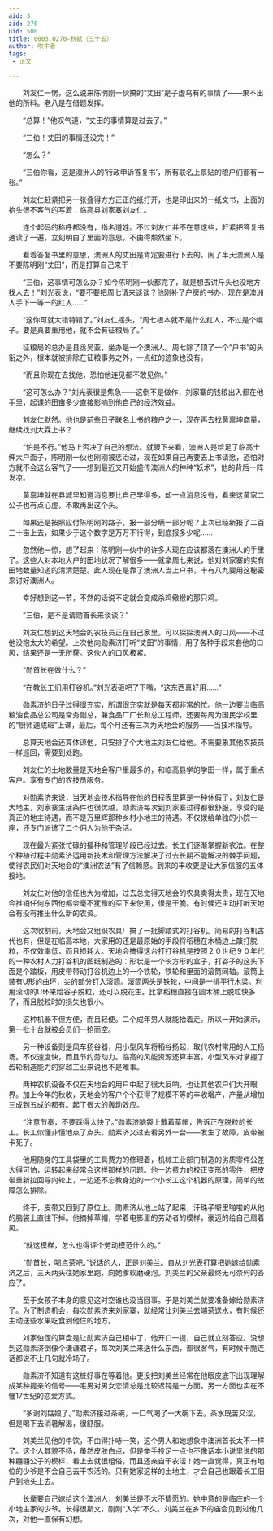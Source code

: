```yaml
---
aid: 3
zid: 270
uid: 500
title: 0003.0270-秋赋（三十五）
author: 吹牛者
tags: 
 - 正文

---
```




　　刘友仁一愣，这么说来陈明刚一伙搞的“丈田”是子虚乌有的事情了——果不出他的所料。老八是在借题发挥。

　　“总算！”他叹气道，“丈田的事情算是过去了。”

　　“三伯！丈田的事情还没完！”

　　“怎么？”

　　“三伯你看，这是澳洲人的‘行政申诉答复书’，所有联名上禀贴的粮户们都有一张。”

　　刘友仁赶紧把另一张叠得方方正正的纸打开，也是印出来的一纸文书，上面的抬头很不客气的写着：临高县刘家寨刘友仁。

　　连个起码的称呼都没有，指名道姓。不过刘友仁并不在意这些，赶紧把答复书通读了一遍，立刻明白了里面的意思，不由得颓然坐下。

　　看着答复书里的意思，澳洲人的丈田是肯定要进行下去的。闹了半天澳洲人是不要陈明刚“丈田”，而是打算自己来干！

　　“三伯，这事情可怎么办？如今陈明刚一伙都完了，就是想去讲斤头也没地方找人去！”刘光表说，“要不要把周七请来谈谈？他刚补了户房的书办，现在是澳洲人手下一等一的红人……”

　　“这你可就大错特错了。”刘友仁摇头，“周七根本就不是什么红人，不过是个幌子。要是真要重用他，就不会有征粮局了。”

　　征粮局的总办是县丞吴亚，坐办是一个澳洲人。周七除了顶了一个“户书”的头衔之外，根本就被排除在征粮事务之外，一点红的迹象也没有。

　　“而且你现在去找他，恐怕他连见都不敢见你。”

　　“这可怎么办？”刘光表很是焦急——这倒不是做作，刘家寨的钱粮出入都在他手里，起课的田亩多少直接影响到他自己的经济效益。

　　刘友仁默然。他也是前些日子联名上书的粮户之一，现在再去找黄禀坤商量，继续找刘大霖上书？

　　“怕是不行。”他马上否决了自己的想法。就眼下来看，澳洲人是给足了临高士绅大户面子，陈明刚一伙也刚刚被惩治过，现在如果自己再要去上书请愿，恐怕对方就不会这么客气了——想到最近又开始盛传澳洲人的种种“妖术”，他的背后一阵发凉。

　　黄禀坤就在县城里知道消息要比自己早得多，却一点消息没有，看来这黄家二公子也有点心虚，不敢再出这个头。

　　如果还是按照应付陈明刚的路子，报一部分瞒一部分呢？上次已经新报了二百三十亩上去，如果少于这个数字是万万不行得，到底报多少呢……

　　忽然他一惊，想了起来：陈明刚一伙中的许多人现在应该都落在澳洲人的手里了。这些人对本地大户的田地状况了解很多——就拿周七来说，他对刘家寨的实有田地数量知道的清清楚楚。此人现在是靠了澳洲人当上户书，十有八九要用这秘密来讨好澳洲人。

　　幸好想到这一节，不然的话说不定就会变成杀鸡儆猴的那只鸡。

　　“三伯，是不是请勋首长来谈谈？”

　　刘友仁想到这天地会的农技员正在自己家里。可以探探澳洲人的口风——不过他没抱太大的希望。上次他向勋素济打听“丈田”的事情，用了各种手段来套他的口风，结果还是一无所获。这伙人的口风极紧。

　　“勋首长在做什么？”

　　“在教长工们用打谷机。”刘光表砸吧了下嘴，“这东西真好用……”

　　勋素济的日子过得很充实，所谓很充实就是每天都非常的忙。他一边要当临高粮油食品总公司是常务副总，兼食品厂厂长和总工程师，还要每周为国民学校里的“厨师速成班”上课，最后，每个月还有三次为天地会的服务——当技术指导。

　　总算天地会还算体谅他，只安排了个大地主刘友仁给他。不需要象其他农技员一样巡回，需要到处跑。

　　刘友仁的土地数量是天地会客户里最多的，和临高县学的学田一样，属于重点客户。享有专门的农技员服务。

　　对勋素济来说，当天地会技术指导在他的日程表里算是一种休假了，刘友仁是大地主，刘家寨生活条件也很优越，勋素济每次到刘家寨过得都很舒服，享受的是真正的地主待遇，而不是万里辉那种乡村小地主的待遇。不仅拨给单独的小院一座，还专门派遣了二个佣人为他干杂活。

　　现在最为紧张忙碌的播种和管理阶段已经过去。长工们逐渐掌握新农法。在整个种植过程中勋素济运用新技术和管理方法解决了过去长期不能解决的棘手问题，使得农民们对天地会的“澳洲农法”有了信赖感。到来的丰收更是让大家信服的五体投地。

　　刘友仁对他的信任也大为增加，过去总觉得天地会的农具卖得太贵，现在天地会推销任何东西他都会毫不犹豫的买下来使用，很是干脆。有时候还主动打听天地会有没有推出什么新的农资。

　　这次收割前，天地会又组织农具厂搞了一批脚踏式的打谷机。简易的打谷机古代也有，但是在临高本地，大家用的还是最原始的手段将稻穗在木桶边上敲打脱粒，不仅效率低，而且损耗大。天地会搞得这台打打谷机是按照２０世纪９０年代的一种农村人力打谷机的图纸制造的：形状是一个长方形的盒子，打谷子的这头下面是个踏板，用皮带带动打谷机边上的一个铁轮，铁轮和里面的滚筒同轴。滚筒上装有U形的曲环，尖的部分钉入滚筒。滚筒两头是铁轮，中间是一排平行木梁。利用滚动的U环来给谷子脱粒，还可以脱花生。比拿稻穗直接在圆木桶上脱粒快多了，而且脱粒时的损失也很小。

　　这种机器不但方便，而且轻便。二个成年男人就能抬着走。所以一开始演示，第一批十台就被会员们一抢而空。

　　另一种设备则是风车扬谷器，用小型风车将稻谷扬起，取代农村常用的人工扬场。不仅速度快，而且节约劳动力。临高的风能资源还算丰富，小型风车对掌握了齿轮制造能力的穿越工业来说也不是难事。

　　两种农机设备不仅在天地会的用户中起了很大反响，也让其他农户们大开眼界。加上今年的秋收，天地会的客户个个获得了规模不等的丰收增产，产量从增加三成到五成的都有。起了很大的轰动效应。

　　“注意节奏，不要踩得太快了。”勋素济脑袋上戴着草帽，告诉正在脱粒的长工。长工似懂非懂地点了点头。勋素济又过去看另外一台——发生了故障，皮带被卡死了。

　　他用随身的工具袋里的工具费力的修理着，机械工业部门制造的劣质零件公差大得可怕，运转起来经常会这样那样的问题。他一边费力的校正变形的零件，把皮带重新拉回导向轮上，一边还不忘教身边的一个小长工这个机器的原理，简单的故障怎么排除。

　　终于，皮带又回到了原位上。勋素济从地上站了起来，汗珠子噼里啪啦的从他的脑袋上直往下掉。他摘掉草帽，学着电影里的劳动者的模样，豪迈的给自己扇着风。

　　“就这模样，怎么也得评个劳动模范什么的。”

　　“勋首长，喝点茶吧。”说话的人，正是刘美兰。自从刘光表打算把她嫁给勋素济之后，三天两头往她家里跑，向她爹软磨硬泡。刘美兰的父亲最终无可奈何的答应了。

　　至于女孩子本身的意见这时空谁也没当回事。于是刘美兰就要准备嫁给勋素济了。为了制造机会，每次勋素济来刘家寨，就经常让刘美兰去端茶送水，有时候还主动送些水果吃食到他住的地方。

　　刘家伯侄的算盘是让勋素济自己相中了，他开口一提，自己就立刻答应。没想到这勋素济倒像个谦谦君子，每次刘美兰来送什么东西，都很客气，有时候干脆连话都说不上几句就冷场了。

　　勋素济不知道有这桩好事在等着他。更没把刘美兰经常在他眼皮底下出现理解成某种提亲的信号——宅男对男女恋情总是比较迟钝是一方面，另一方面也实在不懂17世纪的恋爱方式。

　　“多谢刘姑娘了。”勋素济接过茶碗，一口气喝了一大碗下去。茶水既苦又涩，但是喝下去消暑解渴，很舒服。

　　刘美兰见他的牛饮，不由得扑哧一笑，这个男人和她想象中澳洲首长太不一样了。这个人其貌不扬，虽然皮肤白点，但是举手投足一点也不像话本小说里说的那种翩翩公子的模样，看上去就很粗俗，而且还亲自干农活！她一直觉得，真正有地位的少爷是不会自己去干农活的。只有她家这样的土地主，才会自己也跟着长工佃户到地头上去。

　　长辈要自己嫁给这个澳洲人，刘美兰是不大不情愿的。她中意的是临庄的一个小地主家的少爷。长得很斯文，刚刚“入学”不久。刘美兰在乡下的庙会见到过他几次，对他一直保有幻想。


